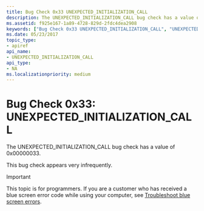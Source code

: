 ```yaml
---
title: Bug Check 0x33 UNEXPECTED_INITIALIZATION_CALL
description: The UNEXPECTED_INITIALIZATION_CALL bug check has a value of 0x00000033.This bug check appears very infrequently.
ms.assetid: f925e167-1a89-4728-829d-2fdc4dea2908
keywords: ["Bug Check 0x33 UNEXPECTED_INITIALIZATION_CALL", "UNEXPECTED_INITIALIZATION_CALL"]
ms.date: 05/23/2017
topic_type:
- apiref
api_name:
- UNEXPECTED_INITIALIZATION_CALL
api_type:
- NA
ms.localizationpriority: medium
---
```


# Bug Check 0x33: UNEXPECTED\_INITIALIZATION\_CALL


The UNEXPECTED\_INITIALIZATION\_CALL bug check has a value of 0x00000033.

This bug check appears very infrequently.

> [!IMPORTANT]
> This topic is for programmers. If you are a customer who has received a blue screen error code while using your computer, see [Troubleshoot blue screen errors](https://www.windows.com/stopcode).


 

 




